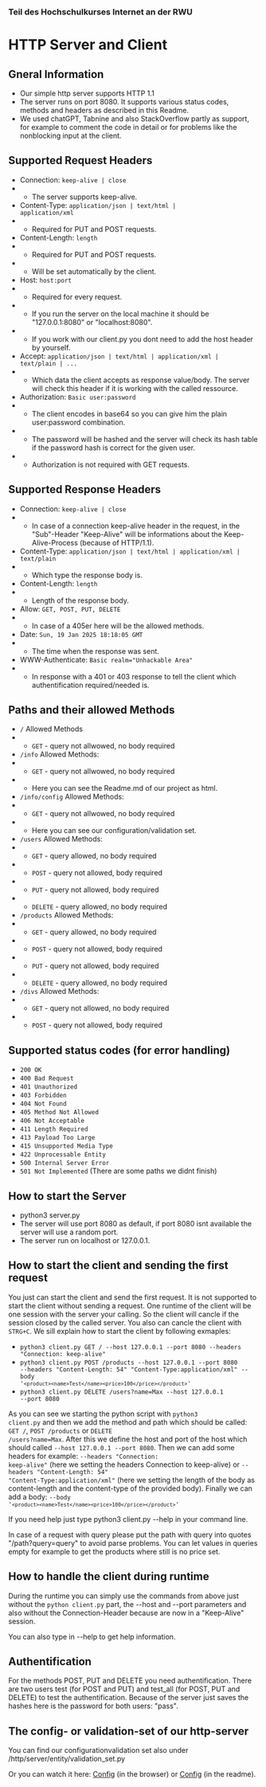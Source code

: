 ### Teil des Hochschulkurses Internet an der RWU

# HTTP Server and Client

## Gneral Information
- Our simple http server supports HTTP 1.1
- The server runs on port 8080. It supports various status codes, methods and headers as described in this Readme. 
- We used chatGPT, Tabnine and also StackOverflow partly as support, for example to comment the code in detail or for problems like the nonblocking input at the client.

## Supported Request Headers
- Connection: <code>keep-alive | close</code>
- - The server supports keep-alive.
- Content-Type: <code>application/json | text/html | application/xml</code>
- - Required for PUT and POST requests.
- Content-Length: <code>length</code>
- - Required for PUT and POST requests.
- - Will be set automatically by the client.
- Host: <code>host:port</code>
- - Required for every request.
- - If you run the server on the local machine it should be "127.0.0.1:8080" or "localhost:8080".
- - If you work with our client.py you dont need to add the host header by yourself.
- Accept: <code>application/json | text/html | application/xml | text/plain | ...</code>
- - Which data the client accepts as response value/body. The server will check this header if it is working with the called ressource.
- Authorization: <code>Basic user:password</code>
- - The client encodes in base64 so you can give him the plain user:password combination.
- - The password will be hashed and the server will check its hash table if the password hash is correct for the given user.
- - Authorization is not required with GET requests.

## Supported Response Headers
- Connection: <code>keep-alive | close</code>
- - In case of a connection keep-alive header in the request, in the "Sub"-Header "Keep-Alive" will be informations about the Keep-Alive-Process (because of HTTP/1.1).
- Content-Type: <code>application/json | text/html | application/xml | text/plain</code>
- - Which type the response body is.
- Content-Length: <code>length</code>
- - Length of the response body.
- Allow: <code>GET, POST, PUT, DELETE</code>
- - In case of a 405er here will be the allowed methods.
- Date: <code>Sun, 19 Jan 2025 18:18:05 GMT</code>
- - The time when the response was sent.
- WWW-Authenticate: <code>Basic realm="Unhackable Area"</code>
- - In response with a 401 or 403 response to tell the client which authentification required/needed is.

## Paths and their allowed Methods 
- <code>/</code> Allowed Methods
- - <code>GET</code> - query not allwowed, no body required
- <code>/info</code> Allowed Methods:
- - <code>GET</code> - query not allwowed, no body required
- - Here you can see the Readme.md of our project as html.
- <code>/info/config</code> Allowed Methods:
- - <code>GET</code> - query not allwowed, no body required
- - Here you can see our configuration/validation set.
- <code>/users</code> Allowed Methods:
- - <code>GET</code> - query allowed, no body required
- - <code>POST</code> - query not allowed, body required
- - <code>PUT</code> - query not allowed, body required
- - <code>DELETE</code> - query allowed, no body required
- <code>/products</code> Allowed Methods:
- - <code>GET</code> - query allowed, no body required
- - <code>POST</code> - query not allowed, body required
- - <code>PUT</code> - query not allowed, body required
- - <code>DELETE</code> - query allowed, no body required
- <code>/divs</code> Allowed Methods:
- - <code>GET</code> - query not allowed, no body required
- - <code>POST</code> - query not allowed, body required

## Supported status codes (for error handling)
- <code>200 OK</code>
- <code>400 Bad Request</code>
- <code>401 Unauthorized</code>
- <code>403 Forbidden</code>
- <code>404 Not Found</code>
- <code>405 Method Not Allowed</code>
- <code>406 Not Acceptable</code>
- <code>411 Length Required</code>
- <code>413 Payload Too Large</code>
- <code>415 Unsupported Media Type</code>
- <code>422 Unprocessable Entity</code>
- <code>500 Internal Server Error</code>
- <code>501 Not Implemented</code> (There are some paths we didnt finish)

## How to start the Server
- python3 server.py
- The server will use port 8080 as default, if port 8080 isnt available the server will use a random port.
- The server run on localhost or 127.0.0.1.

## How to start the client and sending the first request
You just can start the client and send the first request. It is not supported to start the client without sending a request. One runtime of the client will be one session with the server your calling. So the client will cancle if the session closed by the called server. You also can cancle the client with <code>STRG+C</code>.
We sill explain how to start the client by following exmaples:
- <code>python3 client.py GET / --host 127.0.0.1 --port 8080 --headers "Connection: keep-alive"</code>
- <code>python3 client.py POST /products --host 127.0.0.1 --port 8080 --headers "Content-Length: 54" "Content-Type:application/xml" --body '`<product><name>Test</name><price>100</price></product>`'</code>
- <code>python3 client.py DELETE /users?name=Max --host 127.0.0.1 --port 8080</code>

As you can see we starting the python script with <code>python3 client.py</code> and then we add the method and path which should be called: <code>GET /</code>, <code>POST /products</code> or <code>DELETE /users?name=Max</code>. After this we define the host and port of the host which should called <code>--host 127.0.0.1 --port 8080</code>. Then we can add some headers for example: <code>--headers "Connection: keep-alive"</code> (here we setting the headers Connection to keep-alive) or <code>--headers "Content-Length: 54" "Content-Type:application/xml"</code> (here we setting the length of the body as content-length and the content-type of the provided body). Finally we can add a body: <code>--body '`<product><name>Test</name><price>100</price></product>`'</code>

If you need help just type python3 client.py --help in your command line.

In case of a request with query please put the path with query into quotes "/path?query=query" to avoid parse problems.
You can let values in queries empty for example to get the products where still is no price set.

## How to handle the client during runtime
During the runtime you can simply use the commands from above just without the <code>python client.py</code> part, the --host and --port parameters and also without the Connection-Header because are now in a "Keep-Alive" session. 

You can also type in --help to get help information.


## Authentification
For the methods POST, PUT and DELETE you need authentification. There are two users test (for POST and PUT) and test_all (for POST, PUT and DELETE) to test the authentification. Because of the server just saves the hashes here is the password for both users: "pass".

## The config- or validation-set of our http-server
You can find our configurationvalidation set also under /http/server/entity/validation_set.py

Or you can watch it here: [Config](/info/config) (in the browser) or [Config](http/server/entity/validation_set.py) (in the readme).
